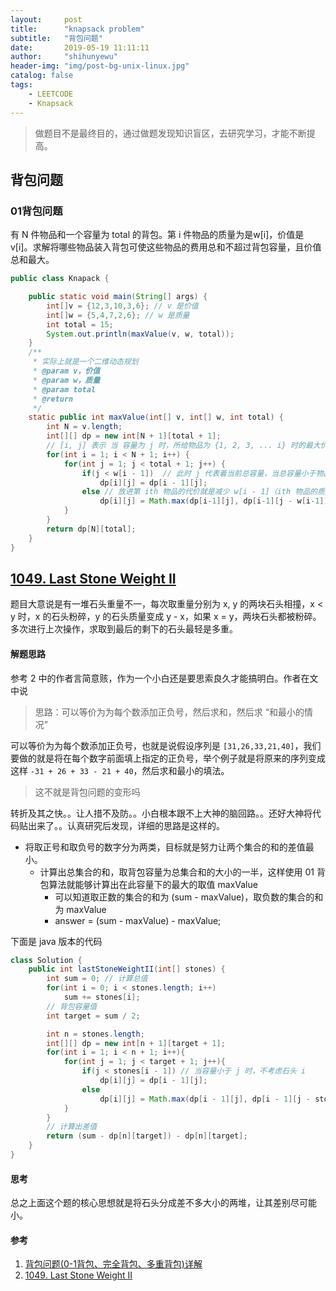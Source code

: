 ```yaml
---
layout:     post
title:      "knapsack problem"
subtitle:   "背包问题"
date:       2019-05-19 11:11:11
author:     "shihunyewu"
header-img: "img/post-bg-unix-linux.jpg"
catalog: false
tags:
    - LEETCODE
    - Knapsack
---
```


> 做题目不是最终目的，通过做题发现知识盲区，去研究学习，才能不断提高。

## 背包问题
### 01背包问题
有 N 件物品和一个容量为 total 的背包。第 i 件物品的质量为是w[i]，价值是v[i]。求解将哪些物品装入背包可使这些物品的费用总和不超过背包容量，且价值总和最大。
```java
public class Knapack {

	public static void main(String[] args) {
		int[]v = {12,3,10,3,6}; // v 是价值
		int[]w = {5,4,7,2,6}; // w 是质量
		int total = 15;
		System.out.println(maxValue(v, w, total));
	}
	/**
	 * 实际上就是一个二维动态规划
	 * @param v，价值
	 * @param w，质量
	 * @param total
	 * @return
	 */
	static public int maxValue(int[] v, int[] w, int total) {
		int N = v.length;
		int[][] dp = new int[N + 1][total + 1];
		// [i, j] 表示 当 容量为 j 时，所给物品为 {1, 2, 3, ... i} 时的最大价值
		for(int i = 1; i < N + 1; i++) {
			for(int j = 1; j < total + 1; j++) {
				if(j < w[i - 1])  // 此时 j 代表着当前总容量，当总容量小于物品 i 的容量时，直接不考虑物品 i
					dp[i][j] = dp[i - 1][j];
				else // 放进第 ith 物品的代价就是减少 w[i - 1]（ith 物品的质量） 后的最大收益  f[i-1][j-w[i]] 加上 v[i -1]（ith 物品的价值）
					dp[i][j] = Math.max(dp[i-1][j], dp[i-1][j - w[i-1]] + v[i-1]);
			}
		}
		return dp[N][total];
	}
}
```

## [1049. Last Stone Weight II](https://leetcode.com/contest/weekly-contest-137/problems/last-stone-weight-ii/)
题目大意说是有一堆石头重量不一，每次取重量分别为 x, y 的两块石头相撞，x < y 时，x 的石头粉碎，y 的石头质量变成 y - x，如果 x = y，两块石头都被粉碎。多次进行上次操作，求取到最后的剩下的石头最轻是多重。

#### 解题思路
参考 2 中的作者言简意赅，作为一个小白还是要思索良久才能搞明白。作者在文中说
> 思路：可以等价为为每个数添加正负号，然后求和，然后求 “和最小的情况”

可以等价为为每个数添加正负号，也就是说假设序列是 `[31,26,33,21,40]`，我们要做的就是将在每个数字前面填上指定的正负号，举个例子就是将原来的序列变成这样 `-31 + 26 + 33 - 21 + 40`，然后求和最小的填法。

> 这不就是背包问题的变形吗

转折及其之快。。让人措不及防。。小白根本跟不上大神的脑回路。。还好大神将代码贴出来了。。认真研究后发现，详细的思路是这样的。
- 将取正号和取负号的数字分为两类，目标就是努力让两个集合的和的差值最小。
	- 计算出总集合的和，取背包容量为总集合和的大小的一半，这样使用 01 背包算法就能够计算出在此容量下的最大的取值 maxValue
		- 可以知道取正数的集合的和为 (sum - maxValue)，取负数的集合的和为 maxValue
		- answer = (sum - maxValue) - maxValue;

下面是 java 版本的代码
```java
class Solution {
    public int lastStoneWeightII(int[] stones) {
        int sum = 0; // 计算总值
        for(int i = 0; i < stones.length; i++)
            sum += stones[i];
        // 背包容量值
        int target = sum / 2;

        int n = stones.length;
        int[][] dp = new int[n + 1][target + 1];
        for(int i = 1; i < n + 1; i++){
            for(int j = 1; j < target + 1; j++){
                if(j < stones[i - 1]) // 当容量小于 j 时，不考虑石头 i
                    dp[i][j] = dp[i - 1][j];
                else
                    dp[i][j] = Math.max(dp[i - 1][j], dp[i - 1][j - stones[i - 1]] + stones[i - 1]);
            }
        }
		// 计算出差值
        return (sum - dp[n][target]) - dp[n][target];
    }
}
```
#### 思考
总之上面这个题的核心思想就是将石头分成差不多大小的两堆，让其差别尽可能小。

#### 参考
1. [背包问题(0-1背包、完全背包、多重背包)详解](https://blog.csdn.net/huanghaocs/article/details/77920358)
2. [1049. Last Stone Weight II](https://blog.csdn.net/zjucor/article/details/90341208)



